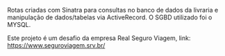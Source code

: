 Rotas criadas com Sinatra para consultas no banco de dados da livraria e manipulação de dados/tabelas via ActiveRecord. O SGBD utilizado foi o MYSQL. 

Este projeto é um desafio da empresa Real Seguro Viagem, link: https://www.seguroviagem.srv.br/


